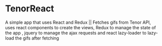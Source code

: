 # TenorReact
A simple app that uses React and Redux || Fetches gifs from Tenor API, uses react components to create the views, Redux to manage the state of the app , jquery to manage the ajax requests and react lazy-loader to lazy-load the gifs after fetching
